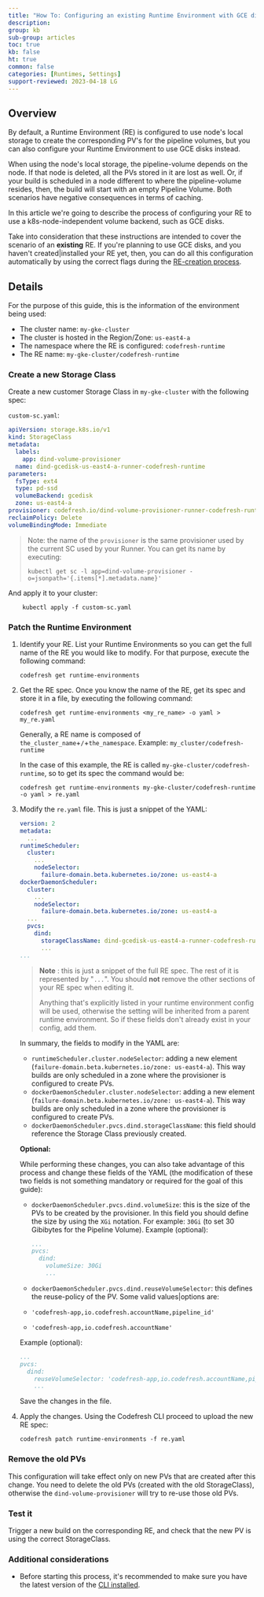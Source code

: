 ```yaml
---
title: "How To: Configuring an existing Runtime Environment with GCE disks"
description: 
group: kb
sub-group: articles
toc: true
kb: false
ht: true
common: false
categories: [Runtimes, Settings]
support-reviewed: 2023-04-18 LG
---
```


## Overview

By default, a Runtime Environment (RE) is configured to use node's local storage to create the corresponding PV's for the pipeline volumes, but you can also configure your Runtime Environment to use GCE disks instead.

When using the node's local storage, the pipeline-volume depends on the node. If that node is deleted, all the PVs stored in it are lost as well. Or, if your build is scheduled in a node different to where the pipeline-volume resides, then, the build will start with an empty Pipeline Volume. Both scenarios have negative consequences in terms of caching.

In this article we're going to describe the process of configuring your RE to use a k8s-node-independent volume backend, such as GCE disks.

Take into consideration that these instructions are intended to cover the scenario of an **existing** RE. If you're planning to use GCE disks, and you haven't created|installed your RE yet, then, you can do all this configuration automatically by using the correct flags during the [RE-creation process]({{site.baseurl}}/docs/installation/codefresh-runner/#docker-cache-support-for-gke).

## Details

For the purpose of this guide, this is the information of the environment
being used:

* The cluster name: `my-gke-cluster`
* The cluster is hosted in the Region/Zone: `us-east4-a`
* The namespace where the RE is configured: `codefresh-runtime`
* The RE name: `my-gke-cluster/codefresh-runtime`

### Create a new Storage Class

Create a new customer Storage Class in `my-gke-cluster` with the following
spec:

`custom-sc.yaml`:

```yaml
apiVersion: storage.k8s.io/v1
kind: StorageClass
metadata:
  labels:
    app: dind-volume-provisioner
  name: dind-gcedisk-us-east4-a-runner-codefresh-runtime
parameters:
  fsType: ext4
  type: pd-ssd
  volumeBackend: gcedisk
  zone: us-east4-a
provisioner: codefresh.io/dind-volume-provisioner-runner-codefresh-runtime
reclaimPolicy: Delete
volumeBindingMode: Immediate
```

> Note: the name of the `provisioner` is the same provisioner used by the
> current SC used by your Runner. You can get its name by executing:
>  
>```shell
>kubectl get sc -l app=dind-volume-provisioner -o=jsonpath='{.items[*].metadata.name}'
>```

And apply it to your cluster:

```shel
    kubectl apply -f custom-sc.yaml
```

### Patch the Runtime Environment

1. Identify your RE. List your Runtime Environments so you can get the full name of the RE you would like to modify. For that purpose, execute the following command:
  
    ```shell
    codefresh get runtime-environments
    ```

2. Get the RE spec. Once you know the name of the RE, get its spec and store it in a file, by executing the following command:

    ```shell
    codefresh get runtime-environments <my_re_name> -o yaml > my_re.yaml
    ```

    Generally, a RE name is composed of `the_cluster_name`+`/`+`the_namespace`.
    Example: `my_cluster/codefresh-runtime`

    In the case of this example, the RE is called `my-gke-cluster/codefresh-
    runtime`, so to get its spec the command would be:

    ```shell
    codefresh get runtime-environments my-gke-cluster/codefresh-runtime -o yaml > re.yaml
    ```

3. Modify the `re.yaml` file. This is just a snippet of the YAML:

    ```yaml
    version: 2
    metadata:
      ...
    runtimeScheduler:
      cluster:
        ...
        nodeSelector:
          failure-domain.beta.kubernetes.io/zone: us-east4-a
    dockerDaemonScheduler:
      cluster:
        ...
        nodeSelector:
          failure-domain.beta.kubernetes.io/zone: us-east4-a
      ...
      pvcs:
        dind:
          storageClassName: dind-gcedisk-us-east4-a-runner-codefresh-runtime
          ...
    ...
    ```

    > **Note** : this is just a snippet of the full RE spec. The rest of it is
    > represented by "`...`". You should **not** remove the other sections of your
    > RE spec when editing it.
    >
    > Anything that's explicitly listed in your runtime environment config will be
    > used, otherwise the setting will be inherited from a parent runtime
    > environment. So if these fields don't already exist in your config, add
    > them.

    In summary, the fields to modify in the YAML are:

    * `runtimeScheduler.cluster.nodeSelector`: adding a new element (`failure-domain.beta.kubernetes.io/zone: us-east4-a`). This way builds are only scheduled in a zone where the provisioner is configured to create PVs.
    * `dockerDaemonScheduler.cluster.nodeSelector`: adding a new element (`failure-domain.beta.kubernetes.io/zone: us-east4-a`). This way builds are only scheduled in a zone where the provisioner is configured to create PVs.
    * `dockerDaemonScheduler.pvcs.dind.storageClassName`: this field should reference the Storage Class previously created.

    **Optional:**

    While performing these changes, you can also take advantage of this process
    and change these fields of the YAML (the modification of these two fields is
    not something mandatory or required for the goal of this guide):

    * `dockerDaemonScheduler.pvcs.dind.volumeSize`: this is the size of the PVs to be created by the provisioner. In this field you should define the size by using the `XGi` notation. For example: `30Gi` (to set 30 Gibibytes for the Pipeline Volume). Example (optional):

        ```yaml
        ...
        pvcs:
          dind:
            volumeSize: 30Gi
            ...
        ```

    * `dockerDaemonScheduler.pvcs.dind.reuseVolumeSelector`: this defines the reuse-policy of the PV. Some valid values|options are:

    * `'codefresh-app,io.codefresh.accountName,pipeline_id'`

    * `'codefresh-app,io.codefresh.accountName'`

    Example (optional):

    ```yaml
    ...
    pvcs:
      dind:
        reuseVolumeSelector: 'codefresh-app,io.codefresh.accountName,pipeline_id'
        ...
    ```

    Save the changes in the file.

4. Apply the changes. Using the Codefresh CLI proceed to upload the new RE spec:

    ```shell
    codefresh patch runtime-environments -f re.yaml
    ```

### Remove the old PVs

This configuration will take effect only on new PVs that are created after
this change. You need to delete the old PVs (created with the old
StorageClass), otherwise the `dind-volume-provisioner` will try to re-use
those old PVs.

### Test it

Trigger a new build on the corresponding RE, and check that the new PV is
using the correct StorageClass.

### Additional considerations

* Before starting this process, it's recommended to make sure you have the latest version of the [CLI installed](https://codefresh-io.github.io/cli/installation/).
